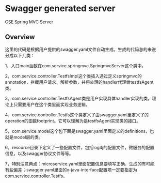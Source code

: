 # Swagger generated server

CSE Spring MVC Server


## Overview
这里的代码是根据用户提供的swagger.yaml文件自动生成。生成的代码总的来说分成以下几类：

1，入口main函数在com.service.springmvc.SpringmvcServer这个类中。

2，com.service.controller.TestfsImpl这个类插入通过定义springmvc的annotation，拦截用户请求、解析参数，并将处理的handler代理给testfsAgent类。

3，com.service.controller.TestfsAgent类是用户实现具体handler实现的类，理论上只需要用户在这个类里面实现业务逻辑。

4，com.service.controller.Testfs这个类定义了由swagger.yaml里定义了的operation的函数footprint。它可以理解为是testfsAgent实现类的接口。

5，com.service.model这个包下面是swagger.yaml里面定义的definitions，也就是model层的类。

6，resource目录下定义了一些配置文件，包括log4j的配置文件，微服务的配置信息，以及swagger协议文件等等。

7，特别注意两点：microservice.yaml里面配置信息要填写正确，生成的有可能有些偏差；swagger.yaml里面的x-java-interface配置项一定要指定为com.service.controller.Testfs。